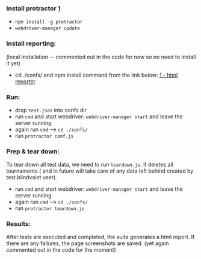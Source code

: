 ### Install protractor [1](http://www.protractortest.org/#/)
* ```npm install -g protractor```
* ```webdriver-manager update```

### Install reporting:
(local installation -- commented out in the code for now so no need to install it yet)
* cd ./confs/ and npm install command from the link below:
[1 - html reporter](https://www.npmjs.com/package/protractor-jasmine2-html-reporter)

### Run:
* drop ```test.json``` into confs dir
* run ```cmd``` and start webdriver: ```webdriver-manager start``` and leave the server running
* again run ```cmd``` --> ```cd ./confs/```
* run ```protractor conf.js```


### Prep & tear down:
To tear down all test data, we  need to run ```teardown.js```. It deletes all tournaments ( and in future will take care of
any data left behind created by test.blindvalet user).

* run ```cmd``` and start webdriver: ```webdriver-manager start``` and leave the server running
* again run ```cmd``` --> ```cd ./confs/```
* run ```protractor teardown.js```

### Results:
After tests are executed and completed, the suite generates a html report.
If there are any failures, the page screenshots are saved.
(yet again commented out in the code for the moment)


